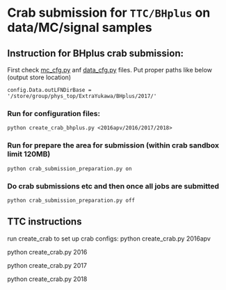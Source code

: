 # Crab submission for ``TTC/BHplus`` on data/MC/signal samples

## Instruction for BHplus crab submission:

First check [mc_cfg.py](https://github.com/gourangakole/ttc_bar/blob/lep_mvaID/crab/mc_cfg.py) anf [data_cfg.py](https://github.com/gourangakole/ttc_bar/blob/lep_mvaID/crab/data_cfg.py) files. Put proper paths like below (output store location)

``config.Data.outLFNDirBase = '/store/group/phys_top/ExtraYukawa/BHplus/2017/'``

### Run for configuration files:
```
python create_crab_bhplus.py <2016apv/2016/2017/2018>
```

### Run for prepare the area for submission (within crab sandbox limit 120MB) 
``python crab_submission_preparation.py on``

### Do crab submissions etc and then once all jobs are submitted
``python crab_submission_preparation.py off``




## TTC instructions
run create_crab to set up crab configs:
python create_crab.py 2016apv

python create_crab.py 2016

python create_crab.py 2017

python create_crab.py 2018
